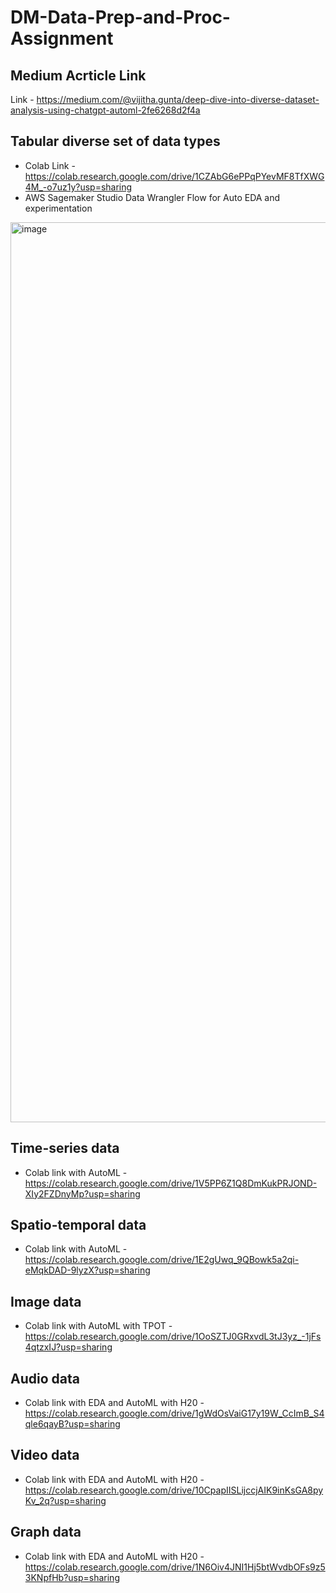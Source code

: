 # DM-Data-Prep-and-Proc-Assignment

## Medium Acrticle Link
Link - https://medium.com/@vijitha.gunta/deep-dive-into-diverse-dataset-analysis-using-chatgpt-automl-2fe6268d2f4a

## Tabular diverse set of data types
- Colab Link - https://colab.research.google.com/drive/1CZAbG6ePPqPYevMF8TfXWG4M_-o7uz1y?usp=sharing
- AWS Sagemaker Studio Data Wrangler Flow for Auto EDA and experimentation
<img width="1440" alt="image" src="https://github.com/Vijitha-sjsu/DM-Data-Prep-and-Proc-Assignment/assets/143654610/c55713e5-d4ec-4a3d-aa78-d34e8da3907e">


## Time-series data
- Colab link with AutoML - https://colab.research.google.com/drive/1V5PP6Z1Q8DmKukPRJOND-XIy2FZDnyMp?usp=sharing

## Spatio-temporal data
- Colab link with AutoML - https://colab.research.google.com/drive/1E2gUwq_9QBowk5a2qi-eMqkDAD-9lyzX?usp=sharing

## Image data
- Colab link with AutoML with TPOT - https://colab.research.google.com/drive/1OoSZTJ0GRxvdL3tJ3yz_-1jFs4qtzxIJ?usp=sharing

## Audio data
- Colab link with EDA and AutoML with H20 - https://colab.research.google.com/drive/1gWdOsVaiG17y19W_CcImB_S4qle6qayB?usp=sharing

## Video data
- Colab link with EDA and AutoML with H20 - https://colab.research.google.com/drive/10CpapIISLijccjAIK9inKsGA8pyKv_2q?usp=sharing

## Graph data
- Colab link with EDA and AutoML with H20 - https://colab.research.google.com/drive/1N6Oiv4JNI1Hj5btWvdbOFs9z53KNpfHb?usp=sharing
